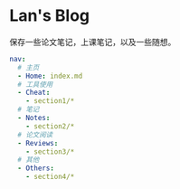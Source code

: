 # Lan's Blog

保存一些论文笔记，上课笔记，以及一些随想。

```yaml
nav:
  # 主页
  - Home: index.md 
  # 工具使用
  - Cheat: 
    - section1/*
  # 笔记
  - Notes:
    - section2/*
  # 论文阅读
  - Reviews:
    - section3/*
  # 其他
  - Others:
    - section4/*
```
